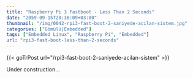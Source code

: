 ```yaml
---
title: "Raspberry Pi 3 Fastboot - Less Than 2 Seconds"
date: "2059-09-15T20:38:09+03:00"
thumbnail: "/img/0042-rpi3-fast-boot-2-saniyede-acilan-sistem.jpg"
categories: ["Gömülü|Embedded"]
tags: ["Embedded Linux", "Raspberry Pi", "Embedded"]
url: "rpi3-fast-boot-less-than-2-seconds"
---
```


{{< goTrPost url="/rpi3-fast-boot-2-saniyede-acilan-sistem" >}} <br>

Under construction...
